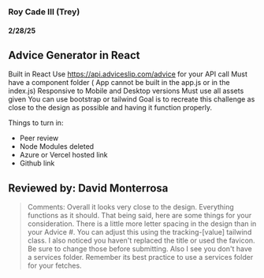 ### Roy Cade III (Trey)

#### 2/28/25

## Advice Generator in React
Built in React
Use https://api.adviceslip.com/advice for your API call
Must have a component folder ( App cannot be built in the app.js or in the index.js)
Responsive to Mobile and Desktop versions
Must use all assets given
You can use bootstrap or tailwind
Goal is to recreate this challenge as close to the design as possible and having it function properly.


Things to turn in:
- Peer review
- Node Modules deleted
- Azure or Vercel hosted link
- Github link

## Reviewed by: David Monterrosa

> Comments: Overall it looks very close to the design. Everything functions as it should. That being said, here are some things for your consideration. There is a little more letter spacing in the design than in your Advice #. You can adjust this using the tracking-[value] tailwind class. I also noticed you haven't replaced the title or used the favicon. Be sure to change those before submitting. Also I see you don't have a services folder. Remember its best practice to use a services folder for your fetches.


